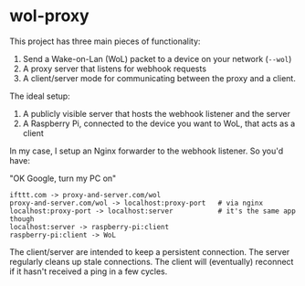 # wol-proxy

This project has three main pieces of functionality:

1. Send a Wake-on-Lan (WoL) packet to a device on your network (`--wol`)
2. A proxy server that listens for webhook requests
3. A client/server mode for communicating between the proxy and a client.

The ideal setup:

1. A publicly visible server that hosts the webhook listener and the server
2. A Raspberry Pi, connected to the device you want to WoL, that acts as a
   client

In my case, I setup an Nginx forwarder to the webhook listener. So you'd have:

"OK Google, turn my PC on"

```
ifttt.com -> proxy-and-server.com/wol
proxy-and-server.com/wol -> localhost:proxy-port   # via nginx
localhost:proxy-port -> localhost:server           # it's the same app though
localhost:server -> raspberry-pi:client
raspberry-pi:client -> WoL
```

The client/server are intended to keep a persistent connection. The server
regularly cleans up stale connections. The client will (eventually) reconnect
if it hasn't received a ping in a few cycles.
